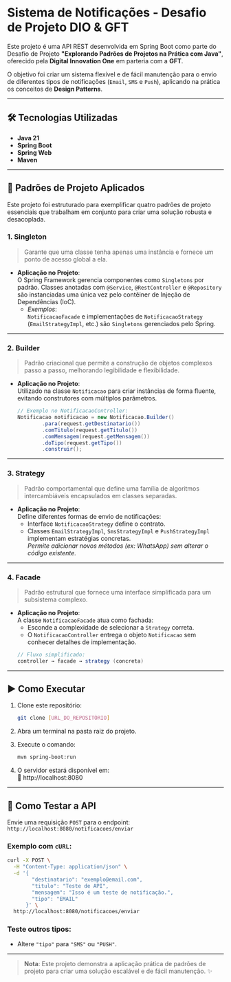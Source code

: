 # **Sistema de Notificações - Desafio de Projeto DIO & GFT**

Este projeto é uma API REST desenvolvida em Spring Boot como parte do Desafio de Projeto **"Explorando Padrões de Projetos na Prática com Java"**, oferecido pela **Digital Innovation One** em parteria com a **GFT**.

O objetivo foi criar um sistema flexível e de fácil manutenção para o envio de diferentes tipos de notificações (`Email`, `SMS` e `Push`), aplicando na prática os conceitos de **Design Patterns**.

---

## 🛠️ Tecnologias Utilizadas

- **Java 21**
- **Spring Boot**
- **Spring Web**
- **Maven**

---

## 🧩 Padrões de Projeto Aplicados

Este projeto foi estruturado para exemplificar quatro padrões de projeto essenciais que trabalham em conjunto para criar uma solução robusta e desacoplada.

### 1. **Singleton**
> Garante que uma classe tenha apenas uma instância e fornece um ponto de acesso global a ela.

- **Aplicação no Projeto**:  
  O Spring Framework gerencia componentes como `Singletons` por padrão. Classes anotadas com `@Service`, `@RestController` e `@Repository` são instanciadas uma única vez pelo contêiner de Injeção de Dependências (IoC).  
  - *Exemplos*:  
    `NotificacaoFacade` e implementações de `NotificacaoStrategy` (`EmailStrategyImpl`, etc.) são `Singletons` gerenciados pelo Spring.

---

### 2. **Builder**
> Padrão criacional que permite a construção de objetos complexos passo a passo, melhorando legibilidade e flexibilidade.

- **Aplicação no Projeto**:  
  Utilizado na classe `Notificacao` para criar instâncias de forma fluente, evitando construtores com múltiplos parâmetros.  
  ```java
  // Exemplo no NotificacaoController:
  Notificacao notificacao = new Notificacao.Builder()
          .para(request.getDestinatario())
          .comTitulo(request.getTitulo())
          .comMensagem(request.getMensagem())
          .doTipo(request.getTipo())
          .construir();
  ```

---

### 3. **Strategy**
> Padrão comportamental que define uma família de algoritmos intercambiáveis encapsulados em classes separadas.

- **Aplicação no Projeto**:  
  Define diferentes formas de envio de notificações:  
  - Interface `NotificacaoStrategy` define o contrato.
  - Classes `EmailStrategyImpl`, `SmsStrategyImpl` e `PushStrategyImpl` implementam estratégias concretas.  
  *Permite adicionar novos métodos (ex: WhatsApp) sem alterar o código existente.*

---

### 4. **Facade**
> Padrão estrutural que fornece uma interface simplificada para um subsistema complexo.

- **Aplicação no Projeto**:  
  A classe `NotificacaoFacade` atua como fachada:  
  - Esconde a complexidade de selecionar a `Strategy` correta.
  - O `NotificacaoController` entrega o objeto `Notificacao` sem conhecer detalhes de implementação.  
  ```java
  // Fluxo simplificado:
  controller → facade → strategy (concreta)
  ```

---

## ▶️ Como Executar

1. Clone este repositório:
   ```bash
   git clone [URL_DO_REPOSITÓRIO]
   ```

2. Abra um terminal na pasta raiz do projeto.

3. Execute o comando:
   ```bash
   mvn spring-boot:run
   ```

4. O servidor estará disponível em:  
   🔗 http://localhost:8080

---

## 🧪 Como Testar a API

Envie uma requisição `POST` para o endpoint:  
`http://localhost:8080/notificacoes/enviar`

### Exemplo com `cURL`:
```bash
curl -X POST \
  -H "Content-Type: application/json" \
  -d '{
        "destinatario": "exemplo@email.com",
        "titulo": "Teste de API",
        "mensagem": "Isso é um teste de notificação.",
        "tipo": "EMAIL"
      }' \
  http://localhost:8080/notificacoes/enviar
```

### Teste outros tipos:
- Altere `"tipo"` para `"SMS"` ou `"PUSH"`.

---

> **Nota**: Este projeto demonstra a aplicação prática de padrões de projeto para criar uma solução escalável e de fácil manutenção. ✨
